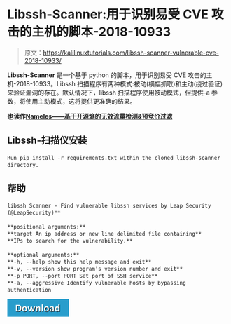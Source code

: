 # Libssh-Scanner:用于识别易受 CVE 攻击的主机的脚本-2018-10933

> 原文：<https://kalilinuxtutorials.com/libssh-scanner-vulnerable-cve-2018-10933/>

**Libssh-Scanner** 是一个基于 python 的脚本，用于识别易受 CVE 攻击的主机-2018-10933。Libssh 扫描程序有两种模式:被动(横幅抓取)和主动(绕过验证)来验证漏洞的存在。默认情况下，libssh 扫描程序使用被动模式，但提供-a 参数，将使用主动模式，这将提供更准确的结果。

**也读作[Nameles——基于开源熵的无效流量检测&预竞价过滤](https://kalilinuxtutorials.com/nameles/)**

## **Libssh-扫描仪安装**

```
Run pip install -r requirements.txt within the cloned libssh-scanner directory.
```

## **帮助**

```
libssh Scanner - Find vulnerable libssh services by Leap Security (@LeapSecurity)**

**positional arguments:**
**target An ip address or new line delimited file containing**
**IPs to search for the vulnerability.**

**optional arguments:**
**-h, --help show this help message and exit**
**-v, --version show program's version number and exit**
**-p PORT, --port PORT Set port of SSH service**
**-a, --aggressive Identify vulnerable hosts by bypassing authentication
```

[![](img/d861a9096555aeb1980fc054015933d7.png)](https://github.com/leapsecurity/libssh-scanner)